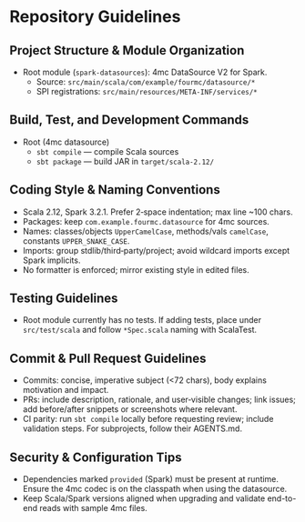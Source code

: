 # Repository Guidelines

## Project Structure & Module Organization
- Root module (`spark-datasources`): 4mc DataSource V2 for Spark.
  - Source: `src/main/scala/com/example/fourmc/datasource/*`
  - SPI registrations: `src/main/resources/META-INF/services/*`

## Build, Test, and Development Commands
- Root (4mc datasource)
  - `sbt compile` — compile Scala sources
  - `sbt package` — build JAR in `target/scala-2.12/`

## Coding Style & Naming Conventions
- Scala 2.12, Spark 3.2.1. Prefer 2‑space indentation; max line ~100 chars.
- Packages: keep `com.example.fourmc.datasource` for 4mc sources.
- Names: classes/objects `UpperCamelCase`, methods/vals `camelCase`, constants `UPPER_SNAKE_CASE`.
- Imports: group stdlib/third‑party/project; avoid wildcard imports except Spark implicits.
- No formatter is enforced; mirror existing style in edited files.

## Testing Guidelines
- Root module currently has no tests. If adding tests, place under `src/test/scala` and follow `*Spec.scala` naming with ScalaTest.

## Commit & Pull Request Guidelines
- Commits: concise, imperative subject (<72 chars), body explains motivation and impact.
- PRs: include description, rationale, and user‑visible changes; link issues; add before/after snippets or screenshots where relevant.
 - CI parity: run `sbt compile` locally before requesting review; include validation steps. For subprojects, follow their AGENTS.md.

## Security & Configuration Tips
- Dependencies marked `provided` (Spark) must be present at runtime. Ensure the 4mc codec is on the classpath when using the datasource.
- Keep Scala/Spark versions aligned when upgrading and validate end-to-end reads with sample 4mc files.
